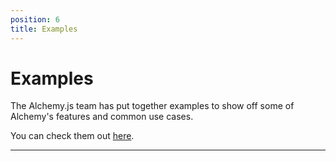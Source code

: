 ```yaml
---
position: 6
title: Examples
---
```


# Examples

The Alchemy.js team has put together examples to show off some of Alchemy's features and common use cases.

You can check them out [here](http://graphalchemist.github.io/Alchemy/#/examples).

_____